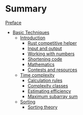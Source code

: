 # Summary

[Preface](preface.md)

- [Basic Techniques](introduction.md)
    - [Introduction](introduction.md)
        - [Rust competitive helper](rust_competitive_helper.md)
        - [Input and output](input_and_output.md)
        - [Working with numbers](working_with_numbers.md)
        - [Shortening code](shortening_code.md)
        - [Mathematics](mathematics.md)
        - [Contests and resources](contests_and_resources.md)
    - [Time complexity](calculation_rules.md)
        - [Calculation rules](calculation_rules.md)
        - [Complexity classes](complexity_classes.md)
        - [Estimating efficiency](estimating_efficiency.md)
        - [Maximum subarray sum](maximum_subarray_sum.md)
    - [Sorting](sorting_theory.md)
        - [Sorting theory](sorting_theory.md)
<!--         - [Sorting in Rust](README.md) -->
<!--         - [Binary search](README.md) -->
<!--     - [Data structures](README.md) -->
<!--         - [Dynamic arrays](README.md) -->
<!--         - [Set structures](README.md) -->
<!--         - [Map structures](README.md) -->
<!--         - [Iterators and ranges](README.md) -->
<!--         - [Other structures](README.md) -->
<!--         - [Comparison to sorting](README.md) -->
<!--     - [Complete search](README.md) -->
<!--         - [Generating subsets](README.md) -->
<!--         - [Generating permutations](README.md) -->
<!--         - [Backtracking](README.md) -->
<!--         - [Pruning the search](README.md) -->
<!--         - [Meet in the middle](README.md) -->
<!--     - [Greedy algorithms](README.md) -->
<!--         - [Coin problem](README.md) -->
<!--         - [Scheduling](README.md) -->
<!--         - [Tasks and deadlines](README.md) -->
<!--         - [Minimizing sums](README.md) -->
<!--         - [Data compression](README.md) -->
<!--     - [Dynamic programming](README.md) -->
<!--         - [Coin problem](README.md) -->
<!--         - [Longest increasing subsequence](README.md) -->
<!--         - [Paths in a grid](README.md) -->
<!--         - [Knapsack problems](README.md) -->
<!--         - [Edit distance](README.md) -->
<!--         - [Counting tilings](README.md) -->
<!--     - [Amortized analysis](README.md) -->
<!--         - [Two pointers method](README.md) -->
<!--         - [Nearest smaller elements](README.md) -->
<!--         - [Sliding window minimum](README.md) -->
<!--     - [Range queries](README.md) -->
<!--         - [Static array queries](README.md) -->
<!--         - [Binary indexed tree](README.md) -->
<!--         - [Segment tree](README.md) -->
<!--         - [Additional techniques](README.md) -->
<!--     - [Bit manipulation](README.md) -->
<!--         - [ Bit representation](README.md) -->
<!--         - [ Bit operations](README.md) -->
<!--         - [ Representing sets](README.md) -->
<!--         - [ Bit optimizations](README.md) -->
<!--         - [ Dynamic programming](README.md) -->
<!-- - [Graph algorithms](README.md) -->
<!--     - [Basics of graphs](README.md) -->
<!--         - [ Graph terminology](README.md) -->
<!--         - [ Graph representation](README.md) -->
<!--     - [Graph traversal](README.md) -->
<!--         - [ Depth-first search](README.md) -->
<!--         - [ Breadth-first search](README.md) -->
<!--         - [ Applications](README.md) -->
<!--     - [Shortest paths](README.md) -->
<!--         - [Bellman–Ford algorithm](README.md) -->
<!--         - [Dijkstra’s algorithm](README.md) -->
<!--         - [Floyd–Warshall algorithm](README.md) -->
<!--     - [Tree algorithms](README.md) -->
<!--         - [Tree traversal](README.md) -->
<!--         - [Diameter](README.md) -->
<!--         - [All longest paths](README.md) -->
<!--         - [Binary trees](README.md) -->
<!--     - [Spanning trees](README.md) -->
<!--         - [Kruskal’s algorithm](README.md) -->
<!--         - [Union-find structure](README.md) -->
<!--         - [Prim’s algorithm](README.md) -->
<!--     - [Directed graphs](README.md) -->
<!--         - [Topological sorting](README.md) -->
<!--         - [Dynamic programming](README.md) -->
<!--         - [Successor paths](README.md) -->
<!--         - [Cycle detection](README.md) -->
<!--     - [Strong connectivity](README.md) -->
<!--         - [Kosaraju’s algorithm](README.md) -->
<!--         - [2SAT problem](README.md) -->
<!--     - [Tree queries](README.md) -->
<!--         - [Finding ancestors](README.md) -->
<!--         - [Subtrees and paths](README.md) -->
<!--         - [Lowest common ancestor](README.md) -->
<!--         - [Offline algorithms](README.md) -->
<!--     - [Paths and circuits](README.md) -->
<!--         - [Eulerian paths](README.md) -->
<!--         - [Hamiltonian paths](README.md) -->
<!--         - [De Bruijn sequences](README.md) -->
<!--         - [Knight’s tours](README.md) -->
<!--     - [Flows and cuts](README.md) -->
<!--         - [Ford–Fulkerson algorithm](README.md) -->
<!--         - [Disjoint paths](README.md) -->
<!--         - [Maximum matchings](README.md) -->
<!--         - [Path covers](README.md) -->
<!-- - [Advanced topics](README.md) -->
<!--     - [Number theory](README.md) -->
<!--         - [Primes and factors](README.md) -->
<!--         - [Modular arithmetic](README.md) -->
<!--         - [Solving equations](README.md) -->
<!--         - [Other results](README.md) -->
<!--     - [Combinatorics](README.md) -->
<!--         - [Binomial coefficients](README.md) -->
<!--         - [Catalan numbers](README.md) -->
<!--         - [Inclusion-exclusion](README.md) -->
<!--         - [Burnside’s lemma](README.md) -->
<!--         - [Cayley’s formula](README.md) -->
<!--     - [Matrices](README.md) -->
<!--         - [Operations](README.md) -->
<!--         - [Linear recurrences](README.md) -->
<!--         - [Graphs and matrices](README.md) -->
<!--     - [Probability](README.md) -->
<!--         - [Calculation](README.md) -->
<!--         - [Events](README.md) -->
<!--         - [Random variables](README.md) -->
<!--         - [Markov chains](README.md) -->
<!--         - [Randomized algorithms](README.md) -->
<!--     - [Game theory](README.md) -->
<!--         - [Game states](README.md) -->
<!--         - [Nim game](README.md) -->
<!--         - [Sprague–Grundy theorem](README.md) -->
<!--     - [String algorithms](README.md) -->
<!--         - [String terminology](README.md) -->
<!--         - [Trie structure](README.md) -->
<!--         - [String hashing](README.md) -->
<!--         - [Z-algorithm](README.md) -->
<!--     - [Square root algorithms](README.md) -->
<!--         - [Combining algorithms](README.md) -->
<!--         - [Integer partitions](README.md) -->
<!--         - [Mo’s algorithm](README.md) -->
<!--     - [Segment trees revisited](README.md) -->
<!--         - [Lazy propagation](README.md) -->
<!--         - [Dynamic trees](README.md) -->
<!--         - [Data structures](README.md) -->
<!--         - [Two-dimensionality](README.md) -->
<!--     - [Geometry](README.md) -->
<!--         - [Complex numbers](README.md) -->
<!--         - [Points and lines](README.md) -->
<!--         - [Polygon area](README.md) -->
<!--         - [Distance functions](README.md) -->
<!--     - [Sweep line algorithms](README.md) -->
<!--         - [Intersection points](README.md) -->
<!--         - [Closest pair problem](README.md) -->
<!--         - [Convex hull problem](README.md) -->
